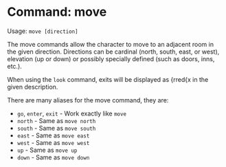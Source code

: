 # Command: move
Usage: `move [direction]`

The move commands allow the character to move to an adjacent room in the given
direction. Directions can be cardinal (north, south, east, or west), elevation
(up or down) or possibly specially defined (such as doors, inns, etc.).

When using the `look` command, exits will be displayed as {rred{x in the given
description.

There are many aliases for the move command, they are:

* `go`, `enter`, `exit` - Work exactly like `move`
* `north` - Same as `move north`
* `south` - Same as `move south`
* `east` - Same as `move east`
* `west` - Same as `move west`
* `up` - Same as `move up`
* `down` - Same as `move down`
